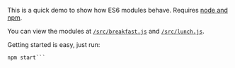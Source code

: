 This is a quick demo to show how ES6 modules behave. Requires [node and npm](https://docs.npmjs.com/getting-started/installing-node).

You can view the modules at [`/src/breakfast.js`](src/breakfast.js) and [`/src/lunch.js`](src/lunch.js).

Getting started is easy, just run:

```npm install
npm start```

